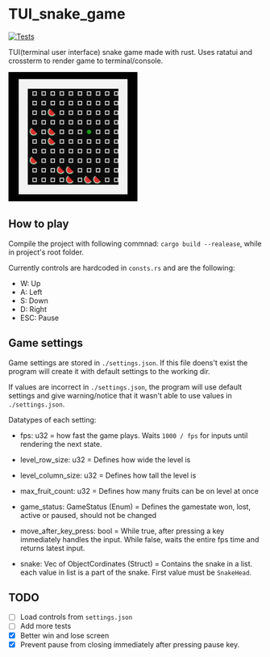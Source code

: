 # TUI_snake_game

[![Tests](https://github.com/Arttu05/TUI_snake_game/actions/workflows/test_and_build.yml/badge.svg)](https://github.com/Arttu05/TUI_snake_game/actions/workflows/test_and_build.yml)

TUI(terminal user interface) snake game made with rust. Uses ratatui and crossterm to render game to terminal/console.  

![Gameplay](assets/gameplay.gif)

## How to play

Compile the project with following commnad: ```cargo build --realease```, while in project's root folder.

Currently controls are hardcoded in ```consts.rs``` and are the following:

- W:     Up
- A:     Left
- S:     Down
- D:     Right
- ESC:   Pause

## Game settings

Game settings are stored in ```./settings.json```. If this file doens't exist the program will create it with default settings to the working dir.

If values are incorrect in ```./settings.json```, the program will use default settings and give warning/notice that it wasn't able to use values in ```./settings.json```.

Datatypes of each setting:

- fps: u32 = how fast the game plays. Waits ```1000 / fps``` for inputs until rendering the next state.

- level_row_size: u32 = Defines how wide the level is

- level_column_size: u32 = Defines how tall the level is

- max_fruit_count: u32 = Defines how many fruits can be on level at once

- game_status: GameStatus (Enum) = Defines the gamestate won, lost, active or paused, should not be changed

- move_after_key_press: bool = While true, after pressing a key immediately handles the input. While false, waits the entire fps time and returns latest input.

- snake: Vec of ObjectCordinates (Struct) = Contains the snake in a list. each value in list is a part of the snake. First value must be ```SnakeHead```. 


## TODO

- [ ] Load controls from ```settings.json```
- [ ] Add more tests
- [x] Better win and lose screen
- [x] Prevent pause from closing immediately after pressing pause key.